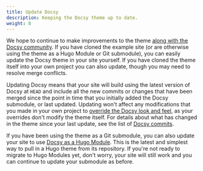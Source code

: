 ```yaml
---
title: Update Docsy
description: Keeping the Docsy theme up to date.
weight: 8
---
```


We hope to continue to make improvements to the theme
[along with the Docsy community](/docs/contribution-guidelines/). If you have
cloned the example site (or are otherwise using the theme as a Hugo Module or
Git submodule), you can easily update the Docsy theme in your site yourself. If
you have cloned the theme itself into your own project you can also update,
though you may need to resolve merge conflicts.

Updating Docsy means that your site will build using the latest version of Docsy
at `HEAD` and include all the new commits or changes that have been merged since
the point in time that you initially added the Docsy submodule, or last updated.
Updating won't affect any modifications that you made in your own project to
[override the Docsy look and feel](/docs/adding-content/lookandfeel/), as your
overrides don't modify the theme itself. For details about what has changed in
the theme since your last update, see the list of
[Docsy commits](https://github.com/google/docsy/commits/main).

If you have been using the theme as a Git submodule, you can also update your
site to use [Docsy as a Hugo Module](/docs/get-started/docsy-as-module/). This
is the latest and simplest way to pull in a Hugo theme from its repository. If
you're not ready to migrate to Hugo Modules yet, don't worry, your site will
still work and you can continue to update your submodule as before.
